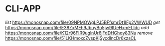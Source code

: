 # CLI-APP
*list* https://monosnap.com/file/09NPMOWgLPJ5BFfsmrDt1IFp2VWWUD
*get* https://monosnap.com/file/E38ZxMEh9JbuyBo5jw9IUeHxmELIdc
*add* https://monosnap.com/file/K12r96FIR9uglnUr6jFdDHGhqy83Nu
*remove* https://monosnap.com/file/51LKHmoxcZvspKjSycdlncDr6xzsCL


